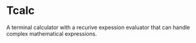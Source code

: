# Tcalc
A terminal calculator with a recurive expession evaluator that can handle complex mathematical expressions.
